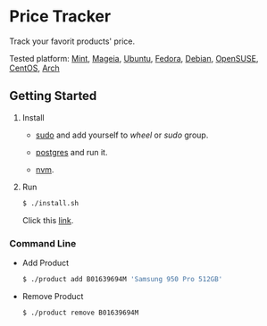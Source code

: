 # Price Tracker

Track your favorit products' price.

Tested platform: [Mint](http://linuxmint.com/), [Mageia](http://www.mageia.org/), [Ubuntu](http://www.ubuntu.com/), [Fedora](https://getfedora.org/), [Debian](http://www.debian.org/), [OpenSUSE](http://www.opensuse.org/), [CentOS](http://www.centos.org/), [Arch](http://www.archlinux.org/)

## Getting Started

1.  Install

    *   [sudo](https://www.sudo.ws/) and add yourself to *wheel* or *sudo* group. 

    *   [postgres](https://wiki.postgresql.org/wiki/Detailed_installation_guides) and run it.

    *   [nvm](https://github.com/creationix/nvm#install-script).

2.  Run

    ```bash
    $ ./install.sh
    ```

    Click this [link](http://127.0.0.1:4000/).

### Command Line

*   Add Product

    ```bash
    $ ./product add B01639694M 'Samsung 950 Pro 512GB'
    ```

*   Remove Product

    ```bash
    $ ./product remove B01639694M
    ```
